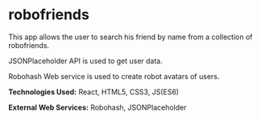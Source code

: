 # robofriends

This app allows the user to search his friend by name from a collection of robofriends.

JSONPlaceholder API is used to get user data.

Robohash Web service is used to create robot avatars of users.

**Technologies Used:** React, HTML5, CSS3, JS(ES6)

**External Web Services:** Robohash, JSONPlaceholder 
